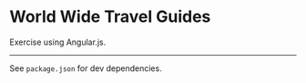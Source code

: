 # World Wide Travel Guides

Exercise using Angular.js. 
***
See `package.json` for dev dependencies.
